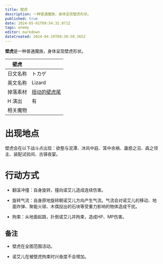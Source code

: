 ```yaml
---
title: 壁虎
description: 一种普通魔族，身体呈现壁虎形状。
published: true
date: 2024-05-01T09:54:32.071Z
tags: enemy
editor: markdown
dateCreated: 2024-04-29T09:30:50.365Z
---
```


**壁虎**是一种普通魔族，身体呈现壁虎形状。

<!-- 在这里放置图像 -->

| 壁虎 ||
| - | - |
| 日文名称 | <span lang="ja">トカゲ</span> |
| 英文名称 | Lizard |
| 掉落素材 | [扭动的壁虎尾](/zh/item/lizard-tail) |
| H 演出 | 有 |
| 相关魔物 |  |

# 出现地点

壁虎会在以下战斗点出现：欲壑与泥潭、沐风中庭、笼中余祸、蛊惑之沼、森之领主、装配试验间、古驿夜宴。

# 行动方式

- 翻滚冲撞：自身旋转，撞向诺艾儿造成连续伤害。

- 旋转气流：自身原地旋转朝诺艾儿方向产生气流。气流会对诺艾儿的移动、地面炸弹、聚能火球、木偶投出的石块等受重力影响的物体造成干扰。

- 拘束：从地面起跳，扑倒诺艾儿并拘束，造成HP、MP伤害。

## 备注

- 壁虎在全图范围活动。

- 诺艾儿在被壁虎拘束时兴奋度不会增加。
